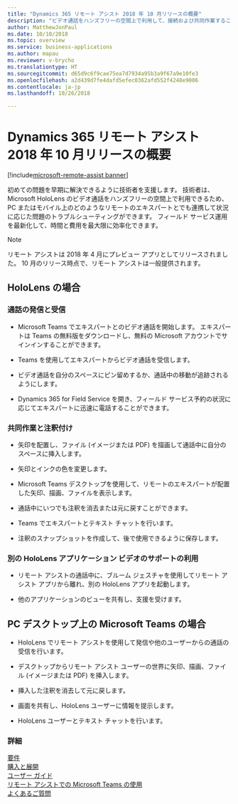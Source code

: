 ```yaml
---
title: "Dynamics 365 リモート アシスト 2018 年 10 月リリースの概要"
description: "ビデオ通話をハンズフリーの空間上で利用して、接続および共同作業することができます。"
author: MatthewJonPaul
ms.date: 10/10/2018
ms.topic: overview
ms.service: business-applications
ms.author: mapau
ms.reviewer: v-brycho
ms.translationtype: HT
ms.sourcegitcommit: d65d9c6f9cae75ea7d7934a95b3a9f67a9e10fe3
ms.openlocfilehash: a2d439d7fe4dafd5efec0362afd552f4248e9006
ms.contentlocale: ja-jp
ms.lasthandoff: 10/26/2018

---
```


# <a name="overview-of-dynamics-365-remote-assist-october-18-release"></a>Dynamics 365 リモート アシスト 2018 年 10 月リリースの概要

[!include[microsoft-remote-assist banner](../includes/microsoft-remote-assist.md)]

初めての問題を早期に解決できるように技術者を支援します。 技術者は、Microsoft HoloLens のビデオ通話をハンズフリーの空間上で利用できるため、PC またはモバイル上のどのようなリモートのエキスパートとでも連携して状況に応じた問題のトラブルシューティングができます。 フィールド サービス運用を最新化して、時間と費用を最大限に効率化できます。


> [!NOTE]
> リモート アシストは 2018 年 4 月にプレビュー アプリとしてリリースされました。 10 月のリリース時点で、リモート アシストは一般提供されます。

## <a name="on-hololens"></a>HoloLens の場合

### <a name="make-and-receive-calls"></a>通話の発信と受信

-   Microsoft Teams でエキスパートとのビデオ通話を開始します。 エキスパートは Teams の無料版をダウンロードし、無料の Microsoft アカウントでサインインすることができます。

-   Teams を使用してエキスパートからビデオ通話を受信します。

-   ビデオ通話を自分のスペースにピン留めするか、通話中の移動が追跡されるようにします。

-   Dynamics 365 for Field Service を開き、フィールド サービス予約の状況に応じてエキスパートに迅速に電話することができます。

### <a name="collaborate-and-annotate"></a>共同作業と注釈付け

-   矢印を配置し、ファイル (イメージまたは PDF) を描画して通話中に自分のスペースに挿入します。

-   矢印とインクの色を変更します。

-   Microsoft Teams デスクトップを使用して、リモートのエキスパートが配置した矢印、描画、ファイルを表示します。

-   通話中にいつでも注釈を消去または元に戻すことができます。

-   Teams でエキスパートとテキスト チャットを行います。

-   注釈のスナップショットを作成して、後で使用できるように保存します。

### <a name="get-assistance-in-another-hololens-application-video"></a>別の HoloLens アプリケーション ビデオのサポートの利用

-   リモート アシストの通話中に、ブルーム ジェスチャを使用してリモート アシスト アプリから離れ、別の HoloLens アプリを起動します。

-   他のアプリケーションのビューを共有し、支援を受けます。

## <a name="in-microsoft-teams-on-a-pc-desktop"></a>PC デスクトップ上の Microsoft Teams の場合

-   HoloLens でリモート アシストを使用して発信や他のユーザーからの通話の受信を行います。

-   デスクトップからリモート アシスト ユーザーの世界に矢印、描画、ファイル (イメージまたは PDF) を挿入します。

-   挿入した注釈を消去して元に戻します。

-   画面を共有し、HoloLens ユーザーに情報を提示します。

-   HoloLens ユーザーとテキスト チャットを行います。


### <a name="more-information"></a>詳細
[要件](https://docs.microsoft.com/dynamics365/mixed-reality/remote-assist/requirements) <br>
[購入と展開](https://docs.microsoft.com/dynamics365/mixed-reality/licensing/buy-and-deploy) <br>
[ユーザー ガイド](https://docs.microsoft.com/dynamics365/mixed-reality/remote-assist/user-guide) <br>
[リモート アシストでの Microsoft Teams の使用](https://docs.microsoft.com/dynamics365/mixed-reality/remote-assist/use-microsoft-teams-with-remote-assist) <br>
[よくあるご質問](https://docs.microsoft.com/dynamics365/mixed-reality/remote-assist/faq)


